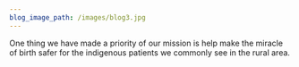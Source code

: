 ```yaml
---
blog_image_path: /images/blog3.jpg
---
```


One thing we have made a priority of our mission is help make the miracle of birth safer for the indigenous patients we commonly see in the rural area.